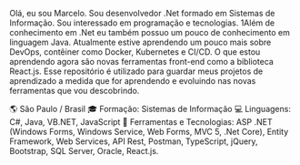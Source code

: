 Olá, eu sou Marcelo. Sou desenvolvedor .Net formado em Sistemas de Informação.
Sou interessado em programação e tecnologias.
1Além de conhecimento em .Net eu também possuo um pouco de conhecimento em linguagem Java.
Atualmente estive aprendendo um pouco mais sobre DevOps, contêiner como Docker, Kubernetes e CI/CD.
O que estou aprendendo agora são novas ferramentas front-end como a biblioteca React.js.
Esse repositório é utilizado para guardar meus projetos de aprendizado a medida que for aprendendo e evoluindo nas novas ferramentas que vou descobrindo.

🌎 São Paulo / Brasil
🎓 Formação: Sistemas de Informação
💻 Linguagens: C#, Java, VB.NET, JavaScript
🔧 Ferramentas e Tecnologias: ASP .NET (Windows Forms, Windows Service, Web Forms, MVC 5, .Net Core), Entity Framework, Web Services, API Rest, Postman, TypeScript, jQuery, Bootstrap, SQL Server, Oracle, React.js.
